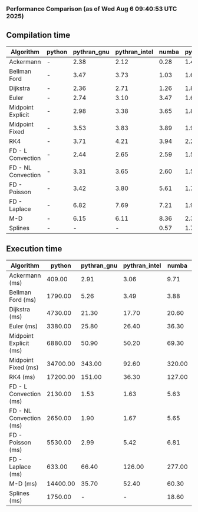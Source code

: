 ### Performance Comparison (as of Wed Aug  6 09:40:53 UTC 2025)
## Compilation time
Algorithm                 | python                    | pythran_gnu               | pythran_intel             | numba                     | pyccel_gnu_c              | pyccel_gnu_fortran        | pyccel_intel_c            | pyccel_intel_fortran     
------------------------- | ------------------------- | ------------------------- | ------------------------- | ------------------------- | ------------------------- | ------------------------- | ------------------------- | -------------------------
Ackermann                 | -                         | 2.38                      | 2.12                      | 0.28                      | 1.40                      | 1.38                      | 1.35                      | 1.41                     
Bellman Ford              | -                         | 3.47                      | 3.73                      | 1.03                      | 1.69                      | 1.59                      | 1.62                      | 1.61                     
Dijkstra                  | -                         | 2.36                      | 2.71                      | 1.26                      | 1.82                      | 1.67                      | 1.73                      | 1.71                     
Euler                     | -                         | 2.74                      | 3.10                      | 3.47                      | 1.61                      | 1.49                      | 1.58                      | 1.56                     
Midpoint Explicit         | -                         | 2.98                      | 3.38                      | 3.65                      | 1.88                      | 1.74                      | 1.83                      | 1.81                     
Midpoint Fixed            | -                         | 3.53                      | 3.83                      | 3.89                      | 1.95                      | 1.76                      | 1.88                      | 1.88                     
RK4                       | -                         | 3.71                      | 4.21                      | 3.94                      | 2.28                      | 2.24                      | 2.17                      | 2.23                     
FD - L Convection         | -                         | 2.44                      | 2.65                      | 2.59                      | 1.58                      | 1.48                      | 1.52                      | 1.54                     
FD - NL Convection        | -                         | 3.31                      | 3.65                      | 2.60                      | 1.55                      | 1.45                      | 1.50                      | 1.49                     
FD - Poisson              | -                         | 3.42                      | 3.80                      | 5.61                      | 1.70                      | 1.71                      | 1.64                      | 1.89                     
FD - Laplace              | -                         | 6.82                      | 7.69                      | 7.21                      | 1.96                      | 1.90                      | 1.83                      | 1.95                     
M-D                       | -                         | 6.15                      | 6.11                      | 8.36                      | 2.38                      | 2.47                      | 2.32                      | 2.57                     
Splines                   | -                         | -                         | -                         | 0.57                      | 1.76                      | 1.72                      | 1.73                      | 1.81                     

## Execution time
Algorithm                 | python                    | pythran_gnu               | pythran_intel             | numba                     | pyccel_gnu_c              | pyccel_gnu_fortran        | pyccel_intel_c            | pyccel_intel_fortran     
------------------------- | ------------------------- | ------------------------- | ------------------------- | ------------------------- | ------------------------- | ------------------------- | ------------------------- | -------------------------
Ackermann (ms)            | 409.00                    | 2.91                      | 3.06                      | 9.71                      | 1.32                      | 1.32                      | 4.05                      | 9.37                     
Bellman Ford (ms)         | 1790.00                   | 5.26                      | 3.49                      | 3.88                      | 4.05                      | 3.23                      | 5.17                      | 4.18                     
Dijkstra (ms)             | 4730.00                   | 21.30                     | 17.70                     | 20.60                     | 42.30                     | 20.50                     | 49.70                     | 23.50                    
Euler (ms)                | 3380.00                   | 25.80                     | 26.40                     | 36.30                     | 22.80                     | 10.80                     | 24.50                     | 15.70                    
Midpoint Explicit (ms)    | 6880.00                   | 50.90                     | 50.20                     | 69.30                     | 41.00                     | 19.70                     | 43.80                     | 16.60                    
Midpoint Fixed (ms)       | 34700.00                  | 343.00                    | 92.60                     | 320.00                    | 186.00                    | 72.40                     | 195.00                    | 51.60                    
RK4 (ms)                  | 17200.00                  | 151.00                    | 36.30                     | 127.00                    | 92.10                     | 31.80                     | 94.80                     | 29.90                    
FD - L Convection (ms)    | 2130.00                   | 1.53                      | 1.63                      | 5.63                      | 5.79                      | 1.65                      | 7.75                      | 1.49                     
FD - NL Convection (ms)   | 2650.00                   | 1.90                      | 1.67                      | 5.65                      | 5.11                      | 1.59                      | 7.93                      | 1.41                     
FD - Poisson (ms)         | 5530.00                   | 2.99                      | 5.42                      | 6.81                      | 10.30                     | 2.66                      | 18.30                     | 2.56                     
FD - Laplace (ms)         | 633.00                    | 66.40                     | 126.00                    | 277.00                    | 204.00                    | 56.20                     | 353.00                    | 59.70                    
M-D (ms)                  | 14400.00                  | 35.70                     | 52.40                     | 60.30                     | 106.00                    | 62.20                     | 93.10                     | 89.20                    
Splines (ms)              | 1750.00                   | -                         | -                         | 18.60                     | 14.00                     | 17.60                     | 15.10                     | 28.00                    
